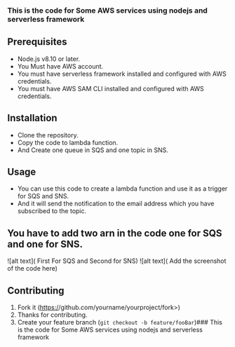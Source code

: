 ### This is the code for Some AWS services using nodejs and serverless framework

## Prerequisites

- Node.js v8.10 or later.
- You Must have AWS account.
- You must have serverless framework installed and configured with AWS credentials.
- You must have AWS SAM CLI installed and configured with AWS credentials.

## Installation

- Clone the repository.
- Copy the code to lambda function.
- And Create one queue in SQS and one topic in SNS.

## Usage

- You can use this code to create a lambda function and use it as a trigger for SQS and SNS.
- And it will send the notification to the email address which you have subscribed to the topic.

## You have to add two arn in the code one for SQS and one for SNS.

![alt text]( First For SQS and Second for SNS)
![alt text]( Add the screenshot of the code here)

## Contributing

1. Fork it (<https:/>/github.com/yourname/yourproject/fork>)
2. Thanks for contributing.
3. Create your feature branch (`git checkout -b feature/fooBar`)### This is the code for Some AWS services using nodejs and serverless framework
